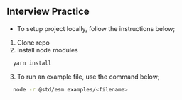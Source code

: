 ## Interview Practice

- To setup project locally, follow the instructions below;

1. Clone repo
2. Install node modules

```bash
  yarn install
```

3. To run an example file, use the command below;

```bash
  node -r @std/esm examples/<filename>
```
